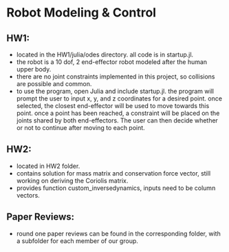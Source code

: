 # Robot Modeling & Control

## HW1:
* located in the HW1/julia/odes directory. all code is in startup.jl.
* the robot is a 10 dof, 2 end-effector robot modeled after the human upper body.
* there are no joint constraints implemented in this project, so collisions are possible and common.
* to use the program, open Julia and include startup.jl. the program will prompt the user to input x, y, and z coordinates for a desired point. once selected, the closest end-effector will be used to move towards this point. once a point has been reached, a constraint will be placed on the joints shared by both end-effectors. The user can then decide whether or not to continue after moving to each point. 

## HW2:
* located in HW2 folder.
* contains solution for mass matrix and conservation force vector, still working on deriving the Coriolis matrix.
* provides function custom_inversedynamics, inputs need to be column vectors.

## Paper Reviews:
* round one paper reviews can be found in the corresponding folder, with a subfolder for each member of our group.
